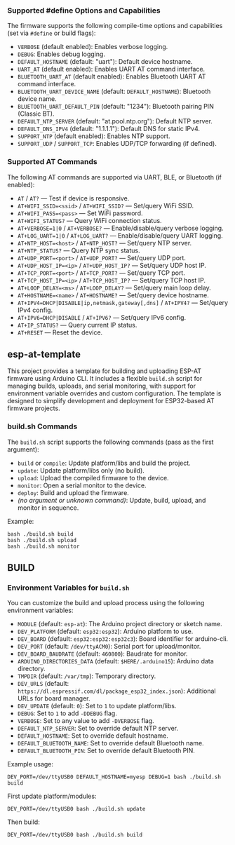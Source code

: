 ### Supported #define Options and Capabilities

The firmware supports the following compile-time options and capabilities (set via `#define` or build flags):

- `VERBOSE` (default enabled): Enables verbose logging.
- `DEBUG`: Enables debug logging.
- `DEFAULT_HOSTNAME` (default: "uart"): Default device hostname.
- `UART_AT` (default enabled): Enables UART AT command interface.
- `BLUETOOTH_UART_AT` (default enabled): Enables Bluetooth UART AT command interface.
- `BLUETOOTH_UART_DEVICE_NAME` (default: `DEFAULT_HOSTNAME`): Bluetooth device name.
- `BLUETOOTH_UART_DEFAULT_PIN` (default: "1234"): Bluetooth pairing PIN (Classic BT).
- `DEFAULT_NTP_SERVER` (default: "at.pool.ntp.org"): Default NTP server.
- `DEFAULT_DNS_IPV4` (default: "1.1.1.1"): Default DNS for static IPv4.
- `SUPPORT_NTP` (default enabled): Enables NTP support.
- `SUPPORT_UDP` / `SUPPORT_TCP`: Enables UDP/TCP forwarding (if defined).

### Supported AT Commands

The following AT commands are supported via UART, BLE, or Bluetooth (if enabled):

- `AT` / `AT?` — Test if device is responsive.
- `AT+WIFI_SSID=<ssid>` / `AT+WIFI_SSID?` — Set/query WiFi SSID.
- `AT+WIFI_PASS=<pass>` — Set WiFi password.
- `AT+WIFI_STATUS?` — Query WiFi connection status.
- `AT+VERBOSE=1|0` / `AT+VERBOSE?` — Enable/disable/query verbose logging.
- `AT+LOG_UART=1|0` / `AT+LOG_UART?` — Enable/disable/query UART logging.
- `AT+NTP_HOST=<host>` / `AT+NTP_HOST?` — Set/query NTP server.
- `AT+NTP_STATUS?` — Query NTP sync status.
- `AT+UDP_PORT=<port>` / `AT+UDP_PORT?` — Set/query UDP port.
- `AT+UDP_HOST_IP=<ip>` / `AT+UDP_HOST_IP?` — Set/query UDP host IP.
- `AT+TCP_PORT=<port>` / `AT+TCP_PORT?` — Set/query TCP port.
- `AT+TCP_HOST_IP=<ip>` / `AT+TCP_HOST_IP?` — Set/query TCP host IP.
- `AT+LOOP_DELAY=<ms>` / `AT+LOOP_DELAY?` — Set/query main loop delay.
- `AT+HOSTNAME=<name>` / `AT+HOSTNAME?` — Set/query device hostname.
- `AT+IPV4=DHCP|DISABLE|ip,netmask,gateway[,dns]` / `AT+IPV4?` — Set/query IPv4 config.
- `AT+IPV6=DHCP|DISABLE` / `AT+IPV6?` — Set/query IPv6 config.
- `AT+IP_STATUS?` — Query current IP status.
- `AT+RESET` — Reset the device.
## esp-at-template

This project provides a template for building and uploading ESP-AT firmware using Arduino CLI. It includes a flexible `build.sh` script for managing builds, uploads, and serial monitoring, with support for environment variable overrides and custom configuration. The template is designed to simplify development and deployment for ESP32-based AT firmware projects.

### build.sh Commands

The `build.sh` script supports the following commands (pass as the first argument):

- `build` or `compile`: Update platform/libs and build the project.
- `update`: Update platform/libs only (no build).
- `upload`: Upload the compiled firmware to the device.
- `monitor`: Open a serial monitor to the device.
- `deploy`: Build and upload the firmware.
- *(no argument or unknown command)*: Update, build, upload, and monitor in sequence.

Example:

```
bash ./build.sh build
bash ./build.sh upload
bash ./build.sh monitor
```

## BUILD


### Environment Variables for `build.sh`

You can customize the build and upload process using the following environment variables:

- `MODULE` (default: `esp-at`): The Arduino project directory or sketch name.
- `DEV_PLATFORM` (default: `esp32:esp32`): Arduino platform to use.
- `DEV_BOARD` (default: `esp32:esp32:esp32c3`): Board identifier for arduino-cli.
- `DEV_PORT` (default: `/dev/ttyACM0`): Serial port for upload/monitor.
- `DEV_BOARD_BAUDRATE` (default: `460800`): Baudrate for monitor.
- `ARDUINO_DIRECTORIES_DATA` (default: `$HERE/.arduino15`): Arduino data directory.
- `TMPDIR` (default: `/var/tmp`): Temporary directory.
- `DEV_URLS` (default: `https://dl.espressif.com/dl/package_esp32_index.json`): Additional URLs for board manager.
- `DEV_UPDATE` (default: `0`): Set to `1` to update platform/libs.
- `DEBUG`: Set to `1` to add `-DDEBUG` flag.
- `VERBOSE`: Set to any value to add `-DVERBOSE` flag.
- `DEFAULT_NTP_SERVER`: Set to override default NTP server.
- `DEFAULT_HOSTNAME`: Set to override default hostname.
- `DEFAULT_BLUETOOTH_NAME`: Set to override default Bluetooth name.
- `DEFAULT_BLUETOOTH_PIN`: Set to override default Bluetooth PIN.

Example usage:

```
DEV_PORT=/dev/ttyUSB0 DEFAULT_HOSTNAME=myesp DEBUG=1 bash ./build.sh build
```

First update platform/modules:
```
DEV_PORT=/dev/ttyUSB0 bash ./build.sh update
```

Then build:
```
DEV_PORT=/dev/ttyUSB0 bash ./build.sh build
```

